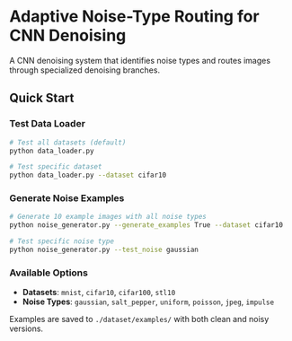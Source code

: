 # Adaptive Noise-Type Routing for CNN Denoising

A CNN denoising system that identifies noise types and routes images through specialized denoising branches.

## Quick Start

### Test Data Loader

```bash
# Test all datasets (default)
python data_loader.py

# Test specific dataset
python data_loader.py --dataset cifar10
```

### Generate Noise Examples

```bash
# Generate 10 example images with all noise types
python noise_generator.py --generate_examples True --dataset cifar10

# Test specific noise type
python noise_generator.py --test_noise gaussian
```

### Available Options

- **Datasets**: `mnist`, `cifar10`, `cifar100`, `stl10`
- **Noise Types**: `gaussian`, `salt_pepper`, `uniform`, `poisson`, `jpeg`, `impulse`

Examples are saved to `./dataset/examples/` with both clean and noisy versions.
